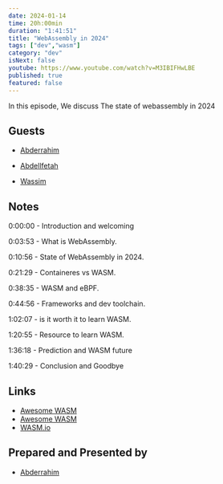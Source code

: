 ```yaml
---
date: 2024-01-14
time: 20h:00min
duration: "1:41:51"
title: "WebAssembly in 2024"
tags: ["dev","wasm"]
category: "dev"
isNext: false
youtube: https://www.youtube.com/watch?v=M3IBIFHwLBE
published: true
featured: false
---
```


In this episode, We discuss The state of webassembly in 2024

## Guests

- [Abderrahim](https://twitter.com/soub4i)

- [Abdellfetah](https://twitter.com/boredabdel)

- [Wassim](https://www.linkedin.com/in/manekinekko)

## Notes

0:00:00 - Introduction and welcoming

0:03:53 - What is WebAssembly.

0:10:56 - State of WebAssembly in 2024.

0:21:29 - Containeres vs WASM.

0:38:35 - WASM and eBPF.

0:44:56 - Frameworks and dev toolchain.

1:02:07 - is it worth it to learn WASM.

1:20:55  - Resource to learn WASM.

1:36:18  - Prediction and WASM future

1:40:29  - Conclusion and Goodbye


## Links

- [Awesome WASM](​https://github.com/mbasso/awesome-wasm)
- [Awesome WASM](https://events.linuxfoundation.org/wasmcon)
- [WASM.io](​https://twitter.com/wasm_io)

## Prepared and Presented by

- [Abderrahim](https://twitter.com/soub4i)

